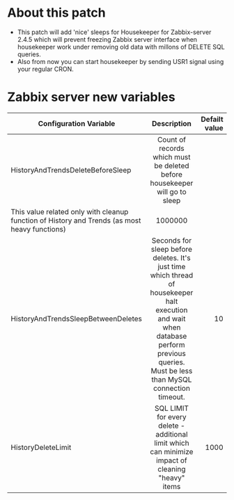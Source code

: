 About this patch
================

* This patch will add 'nice' sleeps for Housekeeper for Zabbix-server 2.4.5 which will prevent freezing Zabbix server interface when housekeeper work under removing old data with millons of DELETE SQL queries.
* Also from now you can start housekeeper by sending USR1 signal using your regular CRON.


Zabbix server new variables
===========================


| Configuration Variable      | Description   | Defailt value  |
| --------------------------- |:-------------:| --------------:|
| HistoryAndTrendsDeleteBeforeSleep |Count of records which must be deleted before housekeeper will go to sleep
This value related only with cleanup function of History and Trends (as most heavy functions) | 1000000 |
| HistoryAndTrendsSleepBetweenDeletes | Seconds for sleep before deletes. It's just time which thread of housekeeper halt execution and wait when database perform previous queries. Must be less than MySQL connection timeout. | 10 |
| HistoryDeleteLimit  | SQL LIMIT for every delete - additional limit which can minimize impact of cleaning "heavy" items | 1000 |

